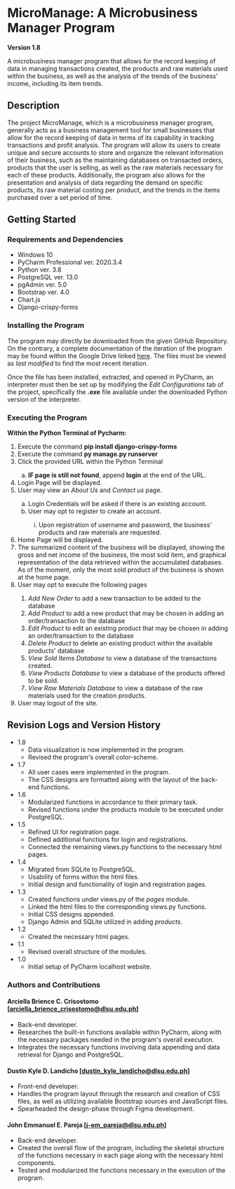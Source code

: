 # MicroManage: A Microbusiness Manager Program

**Version 1.8**

A microbusiness manager program that allows for the record keeping of data in managing transactions created, the products and raw materials used within the business, as well as the analysis of the trends of the business' income, including its item trends.

## Description

The project MicroManage, which is a microbusiness manager program, generally acts as a business management tool for small businesses that allow for the record keeping of data in terms of its capability in tracking transactions and profit analysis. The program will allow its users to create unique and secure accounts to store and organize the relevant information of their business, such as the maintaining databases on transacted orders, products that the user is selling, as well as the raw materials necessary for each of these products. Additionally, the program also allows for the presentation and analysis of data regarding the demand on specific products, its raw material costing per product, and the trends in the items purchased over a set period of time.

## Getting Started

### Requirements and Dependencies
<ul>
  <li>Windows 10</li>
  <li>PyCharm Professional ver. 2020.3.4</li>
  <li>Python ver. 3.8</li>
  <li>PostgreSQL ver. 13.0</li>
  <li>pgAdmin ver. 5.0</li>
  <li>Bootstrap ver. 4.0</li>
  <li>Chart.js</li>
  <li>Django-crispy-forms</li>
</ul>

### Installing the Program

The program may directly be downloaded from the given GitHub Repository. On the contrary, a complete documentation of the iteration of the program may be found within the Google Drive linked <a href="https://drive.google.com/drive/folders/1-Cq-PJED2ZSbCDUUvhU7sbSt85TM4_Wq">here</a>. The files must be viewed as <i>last modified</i> to find the most recent iteration.

Once the file has been installed, extracted, and opened in PyCharm, an interpreter must then be set up by modifying the <i>Edit Configurations</i> tab of the project, specifically the <b>.exe</b> file available under the downloaded Python version of the interpreter. 

### Executing the Program
<b>Within the Python Terminal of Pycharm:</b>
<ol>
  <li>Execute the command <b>pip install django-crispy-forms</b></li>
  <li>Execute the command <b>py manage.py runserver</b></li>
  <li>Click the provided URL within the Python Terminal</li>
  <ol type='a'>
    <li><b>IF page is still not found</b>, append <b>login</b> at the end of the URL.</li>
  </ol>
  <li>Login Page will be displayed.</li>
  <li>User may view an <i>About Us</i> and <i>Contact us</i> page.</li>
  <ol type='a'>
    <li>Login Credentials will be asked if there is an existing account.</li>
    <li>User may opt to register to create an account.</li>
    <ol type='i'>
      <li>Upon registration of username and password, the business' products and raw materials are requested.</li>
    </ol>
  </ol>
  <li>Home Page will be displayed.</li>
  <li>The summarized content of the business will be displayed, showing the gross and net income of the business, the most sold item, and graphical representation of the data retrieved within the accumulated databases. As of the moment, only the most sold product of the business is shown at the home page.
  <li>User may opt to execute the following pages</li>
    <ol>
      <li><i>Add New Order</i> to add a new transaction to be added to the database</li>
      <li><i>Add Product</i> to add a new product that may be chosen in adding an order/transaction to the database</li>
      <li><i>Edit Product</i> to edit an existing product that may be chosen in adding an order/transaction to the database</li>
      <li><i>Delete Product</i> to delete an existing product within the available products' database</li>
      <li><i>View Sold Items Database</i> to view a database of the transactions created.</li>
      <li><i>View Products Database</i> to view a database of the products offered to be sold.</li>
      <li><i>View Raw Materials Database</i> to view a database of the raw materials used for the creation products.</li>
    </ol>
  <li>User may logout of the site.</li>
</ol>
  
  ## Revision Logs and Version History
  
  * 1.8
    * Data visualization is now implemented in the program.
    * Revised the program's overall color-scheme.
  * 1.7
    * All user cases were implemented in the program.
    * The CSS designs are formatted along with the layout of the back-end functions.
  * 1.6
    * Modularized functions in accordance to their primary task.
    * Revised functions under the products module to be executed under PostgreSQL.
  * 1.5
    * Refined UI for registration page.
    * Defined additional functions for login and registrations.
    * Connected the remaining views.py functions to the necessary html pages.
  * 1.4
    * Migrated from SQLite to PostgreSQL.
    * Usability of forms within the html files.
    * Initial design and functionality of login and registration pages.
  * 1.3
    * Created functions under views.py of the <i>pages</i> module.
    * Linked the html files to the corresponding views.py functions.
    * Initial CSS designs appended.
    * Django Admin and SQLite utilized in adding <i>products</i>.
  * 1.2
    * Created the necessary html pages.
  * 1.1
    * Revised overall structure of the modules.
  * 1.0
    * Initial setup of PyCharm localhost website.

### Authors and Contributions

#### Arciella Brience C. Crisostomo [arciella_brience_crisostomo@dlsu.edu.ph]
* Back-end developer.
* Researches the built-in functions available within PyCharm, along with the necessary packages needed in the program's overall execution.
* Integrates the necessary functions involving data appending and data retrieval for Django and PostgreSQL.

#### Dustin Kyle D. Landicho [dustin_kyle_landicho@dlsu.edu.ph]
* Front-end developer.
* Handles the program layout through the research and creation of CSS files, as well as utilizing available Bootstrap sources and JavaScript files.
* Spearheaded the design-phase through Figma development. 
  
#### John Emmanuel E. Pareja [j-em_pareja@dlsu.edu.ph]
* Back-end developer.
* Created the overall flow of the program, including the skeletal structure of the functions necessary in each page along with the necessary html components.
* Tested and modularized the functions necessary in the execution of the program.


